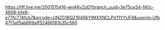 https://liff.line.me/2001515416-wnAKvZqD?branch_uuid=3e75ce34-f40c-4608-b1e9-e77fc774fcb7&qrcode=UNZG1BQZ194R6YIMXXNCLPV11YYUF8&userid=Ufb47f3af5ab669aff52466181b35c560